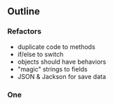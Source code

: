 

## Outline

### Refactors

- duplicate code to methods
- if/else to switch
- objects should have behaviors
- "magic" strings to fields
- JSON & Jackson for save data

### One

